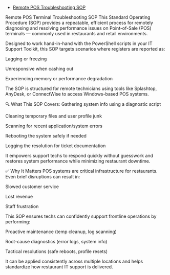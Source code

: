 - [Remote POS Troubleshooting SOP](docs/sop-pos-troubleshooting.md)


Remote POS Terminal Troubleshooting SOP
This Standard Operating Procedure (SOP) provides a repeatable, efficient process for remotely diagnosing and resolving performance issues on Point-of-Sale (POS) terminals — commonly used in restaurants and retail environments.

Designed to work hand-in-hand with the PowerShell scripts in your IT Support Toolkit, this SOP targets scenarios where registers are reported as:

Lagging or freezing

Unresponsive when cashing out

Experiencing memory or performance degradation

The SOP is structured for remote technicians using tools like Splashtop, AnyDesk, or ConnectWise to access Windows-based POS systems.

🔍 What This SOP Covers:
Gathering system info using a diagnostic script

Cleaning temporary files and user profile junk

Scanning for recent application/system errors

Rebooting the system safely if needed

Logging the resolution for ticket documentation

It empowers support techs to respond quickly without guesswork and restores system performance while minimizing restaurant downtime.

✅ Why It Matters
POS systems are critical infrastructure for restaurants. Even brief disruptions can result in:

Slowed customer service

Lost revenue

Staff frustration

This SOP ensures techs can confidently support frontline operations by performing:

Proactive maintenance (temp cleanup, log scanning)

Root-cause diagnostics (error logs, system info)

Tactical resolutions (safe reboots, profile resets)

It can be applied consistently across multiple locations and helps standardize how restaurant IT support is delivered.

